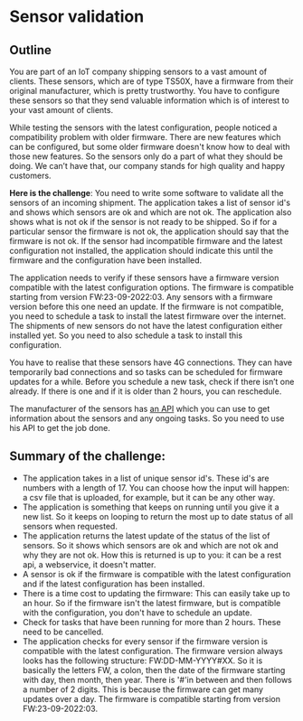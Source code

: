 # Sensor validation

## Outline

You are part of an IoT company shipping sensors to a vast amount of clients. These sensors, which are of type TS50X,
have a firmware from their original manufacturer, which is pretty trustworthy. You have to configure these sensors so 
that they send valuable information which is of interest to your vast amount of clients.

While testing the sensors with the latest configuration, people noticed a compatibility problem with older firmware. There
are new features which can be configured, but some older firmware doesn't know how to deal with those new features. So
the sensors only do a part of what they should be doing. We can’t have that, our company stands for high quality and
happy customers.

**Here is the challenge**: You need to write some software to validate all the sensors of an incoming shipment. The
application takes a list of sensor id's and shows which sensors are ok and which are not ok. The application also shows
what is not ok if the sensor is not ready to be shipped. So if for a particular sensor the firmware is not ok, the 
application should say that the firmware is not ok. If the sensor had incompatible firmware and the latest configuration
not installed, the application should indicate this until the firmware and the configuration have been installed.

The application needs to verify if these sensors have a firmware version compatible with the latest configuration
options. The firmware is compatible starting from version FW:23-09-2022:03. Any sensors with a firmware version before 
this one need an update. If the firmware is not compatible, you need to schedule a task to install the latest firmware over the
internet. The shipments of new sensors do not have the latest configuration either installed yet. So you need to also schedule a task
to install this configuration.

You have to realise that these sensors have 4G connections. They can have temporarily bad connections and so tasks can
be scheduled for firmware updates for a while. Before you schedule a new task, check if there isn’t one already. If
there is one and if it is older than 2 hours, you can reschedule.

The manufacturer of the sensors has [an API](Manufacturer_API.md) which you can use to get information about the sensors and any ongoing tasks.
So you need to use his API to get the job done.


## Summary of the challenge:

* The application takes in a list of unique sensor id's. These id's are numbers with a length of 17. You can choose
  how the input will happen: a csv file that is uploaded, for example, but it can be any other way.
* The application is something that keeps on running until you give it a new list. So it keeps on looping to return the
  most up to date status of all sensors when requested.
* The application returns the latest update of the status of the list of sensors. So it shows which sensors are ok and
  which are not ok and why they are not ok. How this is returned is up to you: it can be a rest api, a webservice, it
  doesn't matter.
* A sensor is ok if the firmware is compatible with the latest configuration and if the latest configuration has been
  installed.
* There is a time cost to updating the firmware: This can easily take up to an hour. So if the firmware isn't the latest
  firmware, but is compatible with the configuration, you don't have to schedule an update.
* Check for tasks that have been running for more than 2 hours. These need to be cancelled.
* The application checks for every sensor if the firmware version is compatible with the latest configuration. The
  firmware version always looks has the following structure: FW:DD-MM-YYYY#XX. So it is basically the letters FW, a
  colon, then the date of the firmware starting with day, then month, then year. There is '#'in between and then follows
  a number of 2 digits. This is because the firmware can get many updates over a day. The firmware is compatible starting from
  version FW:23-09-2022:03.
